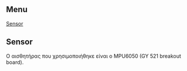 
## Menu
[Sensor](#sensor)

 ## Sensor
 
Ο αισθητήρας που χρησιμοποιήθηκε είναι ο MPU6050 (GY 521 breakout board).
